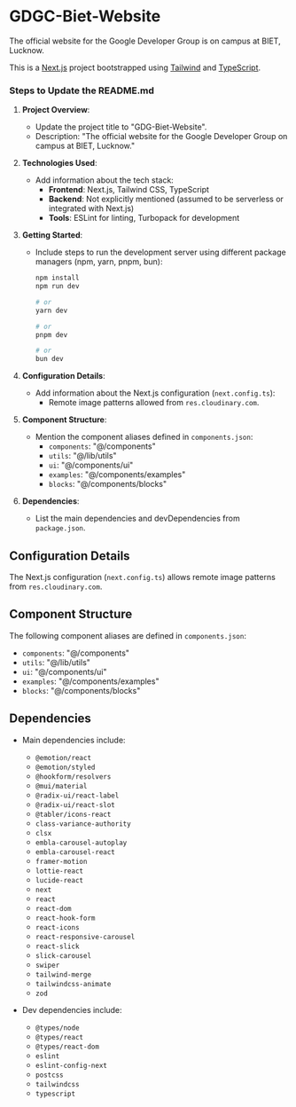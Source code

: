 # GDGC-Biet-Website

The official website for the Google Developer Group is on campus at BIET, Lucknow.

This is a [Next.js](https://nextjs.org) project bootstrapped using [Tailwind](https://tailwindcss.com/) and [TypeScript](https://www.typescriptlang.org/).

### Steps to Update the README.md

1. **Project Overview**:
   - Update the project title to "GDG-Biet-Website".
   - Description: "The official website for the Google Developer Group on campus at BIET, Lucknow."

2. **Technologies Used**:
   - Add information about the tech stack:
     - **Frontend**: Next.js, Tailwind CSS, TypeScript
     - **Backend**: Not explicitly mentioned (assumed to be serverless or integrated with Next.js)
     - **Tools**: ESLint for linting, Turbopack for development

3. **Getting Started**:
   - Include steps to run the development server using different package managers (npm, yarn, pnpm, bun):
     ```bash
     npm install
     npm run dev
     ```
     ```bash
     # or
     yarn dev
     ```
     ```bash
     # or
     pnpm dev
     ```
     ```bash
     # or
     bun dev
     ```

4. **Configuration Details**:
   - Add information about the Next.js configuration (`next.config.ts`):
     - Remote image patterns allowed from `res.cloudinary.com`.

5. **Component Structure**:
   - Mention the component aliases defined in `components.json`:
     - `components`: "@/components"
     - `utils`: "@/lib/utils"
     - `ui`: "@/components/ui"
     - `examples`: "@/components/examples"
     - `blocks`: "@/components/blocks"

6. **Dependencies**:
   - List the main dependencies and devDependencies from `package.json`.

## Configuration Details
The Next.js configuration (`next.config.ts`) allows remote image patterns from `res.cloudinary.com`.

## Component Structure
The following component aliases are defined in `components.json`:
- `components`: "@/components"
- `utils`: "@/lib/utils"
- `ui`: "@/components/ui"
- `examples`: "@/components/examples"
- `blocks`: "@/components/blocks"

## Dependencies
- Main dependencies include:
  - `@emotion/react`
  - `@emotion/styled`
  - `@hookform/resolvers`
  - `@mui/material`
  - `@radix-ui/react-label`
  - `@radix-ui/react-slot`
  - `@tabler/icons-react`
  - `class-variance-authority`
  - `clsx`
  - `embla-carousel-autoplay`
  - `embla-carousel-react`
  - `framer-motion`
  - `lottie-react`
  - `lucide-react`
  - `next`
  - `react`
  - `react-dom`
  - `react-hook-form`
  - `react-icons`
  - `react-responsive-carousel`
  - `react-slick`
  - `slick-carousel`
  - `swiper`
  - `tailwind-merge`
  - `tailwindcss-animate`
  - `zod`

- Dev dependencies include:
  - `@types/node`
  - `@types/react`
  - `@types/react-dom`
  - `eslint`
  - `eslint-config-next`
  - `postcss`
  - `tailwindcss`
  - `typescript`
```
